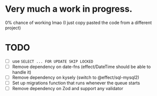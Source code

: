 # Very much a work in progress. 

0% chance of working lmao (I just copy pasted the code from a different project)

# TODO
- [ ] use `SELECT ... FOR UPDATE SKIP LOCKED`
- [ ] Remove dependency on date-fns (effect/DateTime should be able to handle it)
- [ ] Remove dependency on kysely (switch to @effect/sql-mysql2)
- [ ] Set up migrations function that runs whenever the queue starts
- [ ] Remove dependency on Zod and support any validator

